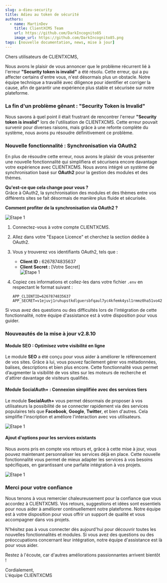 ```yaml
---
slug: a-dieu-security  
title: Adieu au token de sécurité  
authors:  
  - name: MartinDev  
    title: ClientXCMS Team  
    url: https://github.com/DarkIncognito85  
    image_url: https://github.com/DarkIncognito85.png  
tags: [nouvelle documentation, news, mise à jour]  
---
```


Chers utilisateurs de CLIENTXCMS,

Nous avons le plaisir de vous annoncer que le problème récurrent lié à l'erreur **"Security token is invalid"** a été résolu. Cette erreur, qui a pu affecter certains d'entre vous, n'est désormais plus un obstacle. Notre équipe technique a travaillé avec diligence pour identifier et corriger la cause, afin de garantir une expérience plus stable et sécurisée sur notre plateforme.

<!-- truncate -->

### La fin d'un problème gênant : "Security Token is Invalid"

Nous savons à quel point il était frustrant de rencontrer l'erreur **"Security token is invalid"** lors de l'utilisation de CLIENTXCMS. Cette erreur pouvait survenir pour diverses raisons, mais grâce à une refonte complète du système, nous avons pu résoudre définitivement ce problème.

### Nouvelle fonctionnalité : Synchronisation via OAuth2

En plus de résoudre cette erreur, nous avons le plaisir de vous présenter une nouvelle fonctionnalité qui simplifiera et sécurisera encore davantage votre expérience avec CLIENTXCMS. Nous avons intégré un système de synchronisation basé sur **OAuth2** pour la gestion des modules et des thèmes.

**Qu'est-ce que cela change pour vous ?**  
Grâce à OAuth2, la synchronisation des modules et des thèmes entre vos différents sites se fait désormais de manière plus fluide et sécurisée.

**Comment profiter de la synchronisation via OAuth2 ?**

![Etape 1](https://share.byh.fr/files/MBuPzXg2a67lLvq-image.png)

1. Connectez-vous à votre compte CLIENTXCMS.
2. Allez dans votre "Espace Licence" et cherchez la section dédiée à OAuth2.
3. Vous y trouverez vos identifiants OAuth2, tels que :  
   - **Client ID :** 6267874835637  
   - **Client Secret :** [Votre Secret]  
![Etape 1](/img/tutorial/step3.png)

4. Copiez ces informations et collez-les dans votre fichier `.env` en respectant le format suivant :  
   ```
   APP_CLIENTID=6267874835637  
   APP_SECRET=v1ejuvj1ruhupstkdlguersbfqaul7yc4kfemk4ysl1rmmz0ha51vo42osf9pl0a8xbkiisbewbsfsaonskhagkmsu1jlrb6pggnsrts8lkvfp8z6bypbgvfpmylcdk3  
   ```

Si vous avez des questions ou des difficultés lors de l'intégration de cette fonctionnalité, notre équipe d'assistance est à votre disposition pour vous guider.

### Nouveautés de la mise à jour v2.8.10

#### Module SEO : Optimisez votre visibilité en ligne

Le module **SEO** a été conçu pour vous aider à améliorer le référencement de vos sites. Grâce à lui, vous pouvez facilement gérer vos métadonnées, balises, descriptions et bien plus encore. Cette fonctionnalité vous permet d’augmenter la visibilité de vos sites sur les moteurs de recherche et d'attirer davantage de visiteurs qualifiés.

#### Module SocialAuth+ : Connexion simplifiée avec des services tiers

Le module **SocialAuth+** vous permet désormais de proposer à vos utilisateurs la possibilité de se connecter rapidement via des services populaires tels que **Facebook**, **Google**, **Twitter**, et bien d'autres. Cela simplifie l'inscription et améliore l'interaction avec vos utilisateurs.

![Etape 1](/img/tutorial/step5.png)

#### Ajout d'options pour les services existants

Nous avons pris en compte vos retours et, grâce à cette mise à jour, vous pouvez maintenant personnaliser les services déjà en place. Cette nouvelle fonctionnalité vous permet de mieux adapter les services à vos besoins spécifiques, en garantissant une parfaite intégration à vos projets.

![Etape 1](/img/tutorial/step4.png)

### Merci pour votre confiance

Nous tenons à vous remercier chaleureusement pour la confiance que vous accordez à CLIENTXCMS. Vos retours, suggestions et idées sont essentiels pour nous aider à améliorer continuellement notre plateforme. Notre équipe est à votre disposition pour vous offrir un support de qualité et vous accompagner dans vos projets.

N'hésitez pas à vous connecter dès aujourd'hui pour découvrir toutes les nouvelles fonctionnalités et modules. Si vous avez des questions ou des préoccupations concernant leur intégration, notre équipe d'assistance est là pour vous aider.

Restez à l'écoute, car d'autres améliorations passionnantes arrivent bientôt !

Cordialement,  
L'équipe CLIENTXCMS
